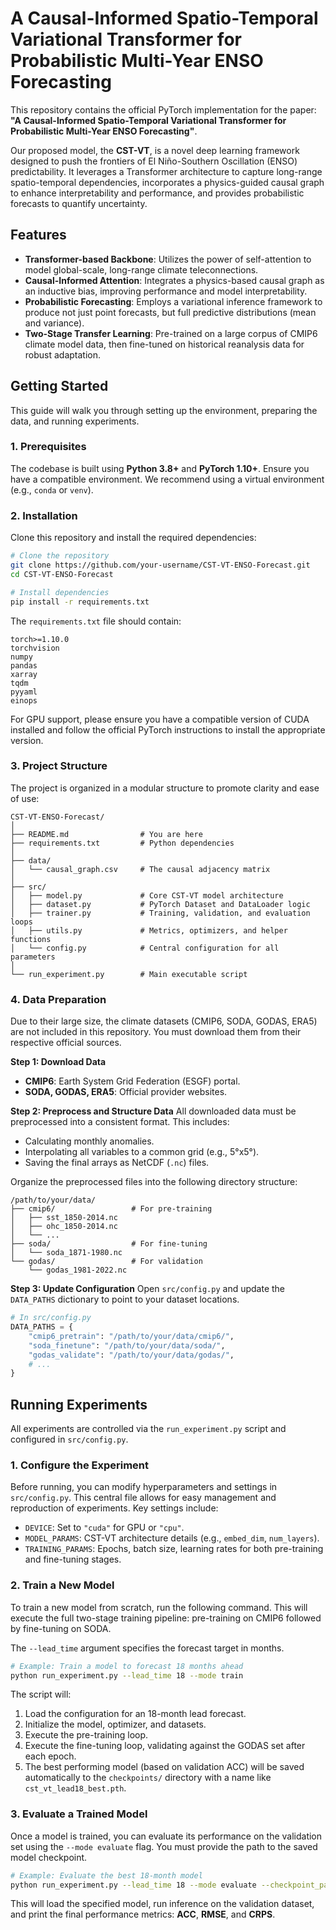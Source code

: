 # A Causal-Informed Spatio-Temporal Variational Transformer for Probabilistic Multi-Year ENSO Forecasting

This repository contains the official PyTorch implementation for the paper: **"A Causal-Informed Spatio-Temporal Variational Transformer for Probabilistic Multi-Year ENSO Forecasting"**.

Our proposed model, the **CST-VT**, is a novel deep learning framework designed to push the frontiers of El Niño-Southern Oscillation (ENSO) predictability. It leverages a Transformer architecture to capture long-range spatio-temporal dependencies, incorporates a physics-guided causal graph to enhance interpretability and performance, and provides probabilistic forecasts to quantify uncertainty.

## Features
- **Transformer-based Backbone**: Utilizes the power of self-attention to model global-scale, long-range climate teleconnections.
- **Causal-Informed Attention**: Integrates a physics-based causal graph as an inductive bias, improving performance and model interpretability.
- **Probabilistic Forecasting**: Employs a variational inference framework to produce not just point forecasts, but full predictive distributions (mean and variance).
- **Two-Stage Transfer Learning**: Pre-trained on a large corpus of CMIP6 climate model data, then fine-tuned on historical reanalysis data for robust adaptation.

## Getting Started

This guide will walk you through setting up the environment, preparing the data, and running experiments.

### 1. Prerequisites

The codebase is built using **Python 3.8+** and **PyTorch 1.10+**. Ensure you have a compatible environment. We recommend using a virtual environment (e.g., `conda` or `venv`).

### 2. Installation

Clone this repository and install the required dependencies:

```bash
# Clone the repository
git clone https://github.com/your-username/CST-VT-ENSO-Forecast.git
cd CST-VT-ENSO-Forecast

# Install dependencies
pip install -r requirements.txt
```
The `requirements.txt` file should contain:
```
torch>=1.10.0
torchvision
numpy
pandas
xarray
tqdm
pyyaml
einops
```
For GPU support, please ensure you have a compatible version of CUDA installed and follow the official PyTorch instructions to install the appropriate version.

### 3. Project Structure

The project is organized in a modular structure to promote clarity and ease of use:

```
CST-VT-ENSO-Forecast/
│
├── README.md                # You are here
├── requirements.txt         # Python dependencies
│
├── data/
│   └── causal_graph.csv     # The causal adjacency matrix
│
├── src/
│   ├── model.py             # Core CST-VT model architecture
│   ├── dataset.py           # PyTorch Dataset and DataLoader logic
│   ├── trainer.py           # Training, validation, and evaluation loops
│   ├── utils.py             # Metrics, optimizers, and helper functions
│   └── config.py            # Central configuration for all parameters
│
└── run_experiment.py        # Main executable script
```

### 4. Data Preparation

Due to their large size, the climate datasets (CMIP6, SODA, GODAS, ERA5) are not included in this repository. You must download them from their respective official sources.

**Step 1: Download Data**
- **CMIP6**: Earth System Grid Federation (ESGF) portal.
- **SODA, GODAS, ERA5**: Official provider websites.

**Step 2: Preprocess and Structure Data**
All downloaded data must be preprocessed into a consistent format. This includes:
- Calculating monthly anomalies.
- Interpolating all variables to a common grid (e.g., 5°x5°).
- Saving the final arrays as NetCDF (`.nc`) files.

Organize the preprocessed files into the following directory structure:
```
/path/to/your/data/
├── cmip6/                 # For pre-training
│   ├── sst_1850-2014.nc
│   ├── ohc_1850-2014.nc
│   └── ...
├── soda/                  # For fine-tuning
│   └── soda_1871-1980.nc
└── godas/                 # For validation
    └── godas_1981-2022.nc
```

**Step 3: Update Configuration**
Open `src/config.py` and update the `DATA_PATHS` dictionary to point to your dataset locations.

```python
# In src/config.py
DATA_PATHS = {
    "cmip6_pretrain": "/path/to/your/data/cmip6/",
    "soda_finetune": "/path/to/your/data/soda/",
    "godas_validate": "/path/to/your/data/godas/",
    # ...
}
```

## Running Experiments

All experiments are controlled via the `run_experiment.py` script and configured in `src/config.py`.

### 1. Configure the Experiment

Before running, you can modify hyperparameters and settings in `src/config.py`. This central file allows for easy management and reproduction of experiments. Key settings include:
- `DEVICE`: Set to `"cuda"` for GPU or `"cpu"`.
- `MODEL_PARAMS`: CST-VT architecture details (e.g., `embed_dim`, `num_layers`).
- `TRAINING_PARAMS`: Epochs, batch size, learning rates for both pre-training and fine-tuning stages.

### 2. Train a New Model

To train a new model from scratch, run the following command. This will execute the full two-stage training pipeline: pre-training on CMIP6 followed by fine-tuning on SODA.

The `--lead_time` argument specifies the forecast target in months.

```bash
# Example: Train a model to forecast 18 months ahead
python run_experiment.py --lead_time 18 --mode train
```

The script will:
1.  Load the configuration for an 18-month lead forecast.
2.  Initialize the model, optimizer, and datasets.
3.  Execute the pre-training loop.
4.  Execute the fine-tuning loop, validating against the GODAS set after each epoch.
5.  The best performing model (based on validation ACC) will be saved automatically to the `checkpoints/` directory with a name like `cst_vt_lead18_best.pth`.

### 3. Evaluate a Trained Model

Once a model is trained, you can evaluate its performance on the validation set using the `--mode evaluate` flag. You must provide the path to the saved model checkpoint.

```bash
# Example: Evaluate the best 18-month model
python run_experiment.py --lead_time 18 --mode evaluate --checkpoint_path checkpoints/cst_vt_lead18_best.pth
```

This will load the specified model, run inference on the validation dataset, and print the final performance metrics: **ACC**, **RMSE**, and **CRPS**.
